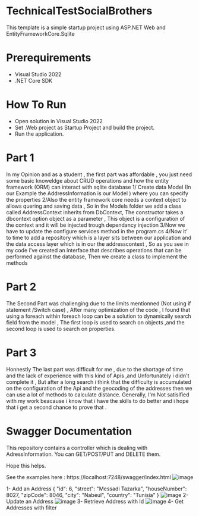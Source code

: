 # TechnicalTestSocialBrothers
This template is a simple startup project using ASP.NET Web and EntityFrameworkCore.Sqlite 
# Prerequirements
- Visual Studio 2022
- .NET Core SDK
# How To Run
- Open solution in Visual Studio 2022
- Set .Web project as Startup Project and build the project.
- Run the application.
# Part 1 
In my Opinion and as a student , the first part was affordable , you just need some basic knoweldge about CRUD operations and how the entity framework (ORM) can interact with sqlite database 
1/ Create data Model (In our Example the AddressInformation is our Model ) where you can specify the properties
2/Also the entity framework core needs a context object to allows quering and saving data , So in the Models folder we add a class called AddressContext inherits from DbContext, The constructor takes a dbcontext option object as a parameter , This object is a configuration of the context and it will be injected trough dependancy injection
3/Now we have to update the configure services method in the program.cs
4/Now it' to time to add a repository which is a layer sits between our application and the data access layer which is in our the addresscontext , So as you see in my code i've created an interface that describes operations that can be performed against the database, Then we create a class to implement the methods
# Part 2
The Second Part was challenging due to the limits mentionned (Not using if statement /Switch case) , After many optimization of the code , I found that using a foreach within foreach loop can be a solution to dynamically search field from the model , The first loop is used to search on objects ,and the second loop is used to search on properties.
# Part 3
Honnestly The last part was difficult for me , due to the shortage of time and the lack of experience with this kind of Apis ,and Unfortunately i didn't complete it , But after a long search i think that the difficulty is accumulated on the configuration of the Api and the geocoding of the addresses then we can use a lot of methods to calculate distance.
Generally, I'm Not satisified with my work beacause i know that i have the skills to do better and i hope that i get a second chance to prove that .
# Swagger Documentation
This repository contains a controller which is dealing with AdressInformation. You can GET/POST/PUT and DELETE them.

Hope this helps.

See the examples here :
https://localhost:7248/swagger/index.html
![image](https://user-images.githubusercontent.com/73944085/208802378-8ebea29a-c167-485e-a873-9fecf807d5f2.png)

1- Add an Address
{
  "id": 6,
  "street": "Messadi Tazarka",
  "houseNumber": 8027,
  "zipCode": 8046,
  "city": "Nabeul",
  "country": "Tunisia"
}
![image](https://user-images.githubusercontent.com/73944085/208802758-ba382c45-6a4e-4f68-a6ce-de135c64c455.png)
2- Update an Address
![image](https://user-images.githubusercontent.com/73944085/208802967-5639ef1a-5292-48b7-a4ee-332fa93b3fc9.png)
3- Retrieve Address with Id
![image](https://user-images.githubusercontent.com/73944085/208803056-12fc5430-8812-4e98-803d-4b996fd9d624.png)
4- Get Addresses with filter
